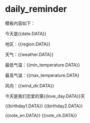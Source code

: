 # daily_reminder

模板内容如下：

今天是{{date.DATA}} 

地区：{{region.DATA}} 

天气：{{weather.DATA}} 

最低气温：{{min_temperature.DATA}} 

最高气温：{{max_temperature.DATA}

风向：{{wind_dir.DATA}} 

今天是我们恋爱的第{{love_day.DATA}}天 

{{birthday1.DATA}} 
{{birthday2.DATA}}


{{note_en.DATA}} 
{{note_ch.DATA}}

